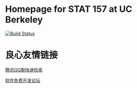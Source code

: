 # Homepage for STAT 157 at UC Berkeley


[![Build Status](http://ci.d2l.ai/job/berkeley-stat-157/job/master/badge/icon)](http://ci.d2l.ai/job/berkeley-stat-157/job/master/)


 # 良心友情链接

[腾讯QQ群快速检索](http://u.720life.cn/s/8cf73f7c)

[软件免费开发论坛](http://u.720life.cn/s/bbb01dc0)